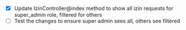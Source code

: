 - [x] Update IzinController@index method to show all izin requests for super_admin role, filtered for others
- [ ] Test the changes to ensure super admin sees all, others see filtered
